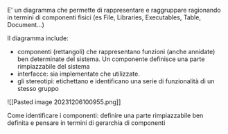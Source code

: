 E' un diagramma che permette di rappresentare e raggruppare ragionando in termini di componenti fisici (es File, Libraries, Executables, Table, Document...)

Il diagramma include:
- componenti (rettangoli) che rappresentano funzioni (anche annidate) ben determinate del sistema. Un componente definisce una parte rimpiazzabile del sistema
- interfacce: sia implementate che utilizzate. 
- gli stereotipi: etichettano e identificano una serie di funzionalità di un stesso gruppo

![[Pasted image 20231206100955.png]]

Come identificare i componenti: definire una parte rimpiazzabile ben definita e pensare in termini di gerarchia di componenti